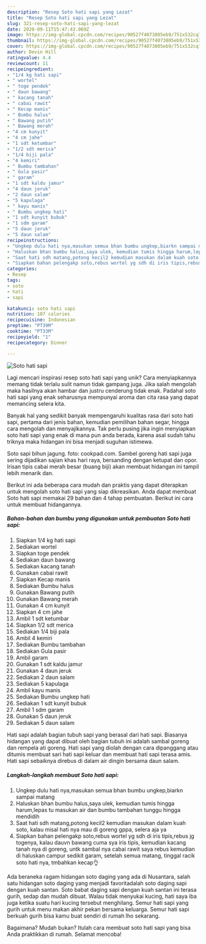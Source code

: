 ```yaml
---
description: "Resep Soto hati sapi yang Lezat"
title: "Resep Soto hati sapi yang Lezat"
slug: 321-resep-soto-hati-sapi-yang-lezat
date: 2020-09-11T15:47:43.069Z
image: https://img-global.cpcdn.com/recipes/90527f4073805eb9/751x532cq70/soto-hati-sapi-foto-resep-utama.jpg
thumbnail: https://img-global.cpcdn.com/recipes/90527f4073805eb9/751x532cq70/soto-hati-sapi-foto-resep-utama.jpg
cover: https://img-global.cpcdn.com/recipes/90527f4073805eb9/751x532cq70/soto-hati-sapi-foto-resep-utama.jpg
author: Devin Hill
ratingvalue: 4.4
reviewcount: 11
recipeingredient:
- "1/4 kg hati sapi"
- " wortel"
- " toge pendek"
- " daun bawang"
- " kacang tanah"
- " cabai rawit"
- " Kecap manis"
- " Bumbu halus"
- " Bawang putih"
- " Bawang merah"
- "4 cm kunyit"
- "4 cm jahe"
- "1 sdt ketumbar"
- "1/2 sdt merica"
- "1/4 biji pala"
- "4 kemiri"
- " Bumbu tambahan"
- " Gula pasir"
- " garam"
- "1 sdt kaldu jamur"
- "4 daun jeruk"
- "2 daun salam"
- "5 kapulaga"
- " kayu manis"
- " Bumbu ungkep hati"
- "1 sdt kunyit bubuk"
- "1 sdm garam"
- "5 daun jeruk"
- "5 daun salam"
recipeinstructions:
- "Ungkep dulu hati nya,masukan semua bhan bumbu ungkep,biarkn sampai matang"
- "Haluskan bhan bumbu halus,saya ulek, kemudian tumis hingga harum,lepas tu masukan air dan bumbu tambahan tunggu hingga mendidih"
- "Saat hati sdh matang,potong kecil2 kemudian masukan dalam kuah soto, kalau misal hati nya mau di goreng gppa, selera aja ya"
- "Siapkan bahan pelengakp soto,rebus wortel yg sdh di iris tipis,rebus jg togenya, kalau dauvn bawang cuma sya iris tipis, kemudian kacang tanah nya di goreng, untk sambal nya cabai rawit saya rebus kemudian di haluskan campur sedikit garam, setelah semua matang, tinggal racik soto hati nya, tmbahkan kecap👌"
categories:
- Resep
tags:
- soto
- hati
- sapi

katakunci: soto hati sapi 
nutrition: 107 calories
recipecuisine: Indonesian
preptime: "PT39M"
cooktime: "PT33M"
recipeyield: "1"
recipecategory: Dinner

---
```



![Soto hati sapi](https://img-global.cpcdn.com/recipes/90527f4073805eb9/751x532cq70/soto-hati-sapi-foto-resep-utama.jpg)

Lagi mencari inspirasi resep soto hati sapi yang unik? Cara menyiapkannya memang tidak terlalu sulit namun tidak gampang juga. Jika salah mengolah maka hasilnya akan hambar dan justru cenderung tidak enak. Padahal soto hati sapi yang enak seharusnya mempunyai aroma dan cita rasa yang dapat memancing selera kita.

Banyak hal yang sedikit banyak mempengaruhi kualitas rasa dari soto hati sapi, pertama dari jenis bahan, kemudian pemilihan bahan segar, hingga cara mengolah dan menyajikannya. Tak perlu pusing jika ingin menyiapkan soto hati sapi yang enak di mana pun anda berada, karena asal sudah tahu triknya maka hidangan ini bisa menjadi suguhan istimewa.

Soto sapi bihun jagung. foto: cookpad.com. Sambel goreng hati sapi juga sering dijadikan sajian khas hari raya, bersanding dengan ketupat dan opor. Irisan tipis cabai merah besar (buang biji) akan membuat hidangan ini tampil lebih menarik dan.


Berikut ini ada beberapa cara mudah dan praktis yang dapat diterapkan untuk mengolah soto hati sapi yang siap dikreasikan. Anda dapat membuat Soto hati sapi memakai 29 bahan dan 4 tahap pembuatan. Berikut ini cara untuk membuat hidangannya.

<!--inarticleads1-->

##### Bahan-bahan dan bumbu yang digunakan untuk pembuatan Soto hati sapi:

1. Siapkan 1/4 kg hati sapi
1. Sediakan  wortel
1. Siapkan  toge pendek
1. Sediakan  daun bawang
1. Sediakan  kacang tanah
1. Gunakan  cabai rawit
1. Siapkan  Kecap manis
1. Sediakan  Bumbu halus
1. Gunakan  Bawang putih
1. Gunakan  Bawang merah
1. Gunakan 4 cm kunyit
1. Siapkan 4 cm jahe
1. Ambil 1 sdt ketumbar
1. Siapkan 1/2 sdt merica
1. Sediakan 1/4 biji pala
1. Ambil 4 kemiri
1. Sediakan  Bumbu tambahan
1. Sediakan  Gula pasir
1. Ambil  garam
1. Gunakan 1 sdt kaldu jamur
1. Gunakan 4 daun jeruk
1. Sediakan 2 daun salam
1. Sediakan 5 kapulaga
1. Ambil  kayu manis
1. Sediakan  Bumbu ungkep hati
1. Sediakan 1 sdt kunyit bubuk
1. Ambil 1 sdm garam
1. Gunakan 5 daun jeruk
1. Sediakan 5 daun salam


Hati sapi adalah bagian tubuh sapi yang berasal dari hati sapi. Biasanya hidangan yang dapat dibuat oleh bagian tubuh ini adalah sambal goreng dan rempela ati goreng. Hati sapi yang diolah dengan cara dipanggang atau ditumis membuat sari hati sapi keluar dan membuat hati sapi terasa amis. Hati sapi sebaiknya direbus di dalam air dingin bersama daun salam. 

<!--inarticleads2-->

##### Langkah-langkah membuat Soto hati sapi:

1. Ungkep dulu hati nya,masukan semua bhan bumbu ungkep,biarkn sampai matang
1. Haluskan bhan bumbu halus,saya ulek, kemudian tumis hingga harum,lepas tu masukan air dan bumbu tambahan tunggu hingga mendidih
1. Saat hati sdh matang,potong kecil2 kemudian masukan dalam kuah soto, kalau misal hati nya mau di goreng gppa, selera aja ya
1. Siapkan bahan pelengakp soto,rebus wortel yg sdh di iris tipis,rebus jg togenya, kalau dauvn bawang cuma sya iris tipis, kemudian kacang tanah nya di goreng, untk sambal nya cabai rawit saya rebus kemudian di haluskan campur sedikit garam, setelah semua matang, tinggal racik soto hati nya, tmbahkan kecap👌


Ada beraneka ragam hidangan soto daging yang ada di Nusantara, salah satu hidangan soto daging yang menjadi favoritadalah soto daging sapi dengan kuah santan. Soto babat daging sapi dengan kuah santan ini terasa gurih, sedap dan mudah dibuat. Walau tidak menyukai kucing, hati saya iba juga ketika suatu hari kucing tersebut menghilang. Semur hati sapi yang gurih untuk menu makan akhir pekan bersama keluarga. Semur hati sapi berkuah gurih bisa kamu buat sendiri di rumah lho sekarang. 

Bagaimana? Mudah bukan? Itulah cara membuat soto hati sapi yang bisa Anda praktikkan di rumah. Selamat mencoba!
